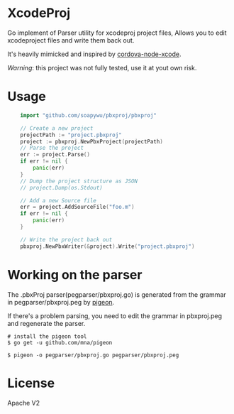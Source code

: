 # XcodeProj

Go implement of Parser utility for xcodeproj project files, Allows you to edit xcodeproject files and write them back out.

It's heavily mimicked and inspired by [cordova-node-xcode](https://github.com/apache/cordova-node-xcode).

*Warning*: this project was not fully tested, use it at yout own risk.

# Usage
```go
    import "github.com/soapywu/pbxproj/pbxproj"

    // Create a new project
    projectPath := "project.pbxproj"
    project := pbxproj.NewPbxProject(projectPath)
    // Parse the project
    err := project.Parse()
    if err != nil {
        panic(err)
    }
    // Dump the project structure as JSON
    // project.Dump(os.Stdout)

    // Add a new Source file
    err = project.AddSourceFile("foo.m")
    if err != nil {
        panic(err)
    }

    // Write the project back out
    pbxproj.NewPbxWriter(&project).Write("project.pbxproj")
```
# Working on the parser
The .pbxProj parser(pegparser/pbxproj.go) is generated from the grammar in pegparser/pbxproj.peg by [pigeon](https://github.com/mna/pigeon).

If there's a problem parsing, you need to edit the grammar in pbxproj.peg and regenerate the parser.
```shell
# install the pigeon tool
$ go get -u github.com/mna/pigeon

$ pigeon -o pegparser/pbxproj.go pegparser/pbxproj.peg
```

# License
Apache V2
